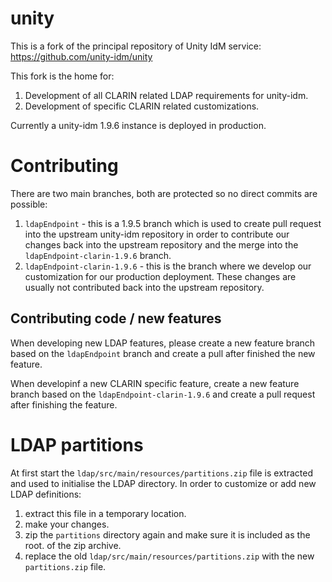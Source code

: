 # unity
This is a fork of the principal repository of Unity IdM service: https://github.com/unity-idm/unity

This fork is the home for:
1. Development of all CLARIN related LDAP requirements for unity-idm. 
1. Development of specific CLARIN related customizations.

Currently a unity-idm 1.9.6 instance is deployed in production.

# Contributing

 There are two main branches, both are protected so no direct commits are possible:

1. `ldapEndpoint` - this is a 1.9.5 branch which is used to create pull request into the upstream unity-idm repository in order to contribute our changes back into the upstream repository and the merge into the `ldapEndpoint-clarin-1.9.6` branch.
2. `ldapEndpoint-clarin-1.9.6` - this is the branch where we develop our customization for our production deployment. These 
changes are usually not contributed back into the upstream repository.

## Contributing code / new features

When developing new LDAP features, please create a new feature branch based on the `ldapEndpoint` branch and create a pull 
after finished the new feature.

When developinf a new CLARIN specific feature, create a new feature branch based on the `ldapEndpoint-clarin-1.9.6` and create
a pull request after finishing the feature.


# LDAP partitions

At first start the `ldap/src/main/resources/partitions.zip` file is extracted 
and used to initialise the LDAP directory. In order to customize or add new LDAP
definitions:

1. extract this file in a temporary location.
2. make your changes.
3. zip the `partitions` directory again and make sure it is included as the root.
of the zip archive.
4. replace the old `ldap/src/main/resources/partitions.zip` with the new `partitions.zip` file.
